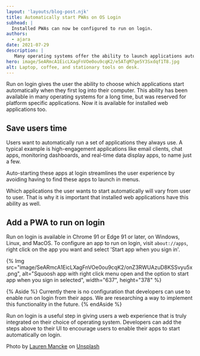 ```yaml
---
layout: 'layouts/blog-post.njk'
title: Automatically start PWAs on OS Login
subhead: |
  Installed PWAs can now be configured to run on login.
authors:
  - ajara
date: 2021-07-29
description: |
   Many operating systems offer the ability to launch applications automatically when the user logs in. This ability is now available for installed web applications.
hero: image/SeARmcA1EicLXagFnVOe0ou9cqK2/e5ATqM7ge5Y3Sxdqf1T8.jpg
alt: Laptop, coffee, and stationary tools on desk.
---
```

Run on login gives the user the ability to choose which applications start
automatically when they first log into their computer. This ability has been
available in many operating systems for a long time, but was reserved for
platform specific applications. Now it is available for installed web applications too.

## Save users time

Users want to automatically run a set of applications they always use. A
typical example is high-engagement applications like email clients, chat apps,
monitoring dashboards, and real-time data display apps, to name just a few.

Auto-starting these apps at login streamlines the user experience by avoiding
having to find these apps to launch in menus.

Which applications the user wants to start automatically will vary from user
to user. That is why it is important that installed web applications have this
ability as well.

## Add a PWA to run on login

Run on login is available in Chrome 91 or Edge 91 or later, on Windows, Linux,
and MacOS. To configure an app to run on login, visit `about://apps`, right
click on the app you want and select 'Start app when you sign in'.

{% Img src="image/SeARmcA1EicLXagFnVOe0ou9cqK2/onZ3RWUAzuD8KSSvyu5x.png",
alt="Squoosh app with right click menu open and the option to start app when
you sign in selected", width="637", height="378" %}

{% Aside %}
Currently there is no configuration that developers can use to enable
run on login from their apps. We are researching a way to implement this
functionality in the future.
{% endAside %}

Run on login is a useful step in giving users a web experience that is truly
integrated on their choice of operating system. Developers can add the steps
above to their UI to encourage users to enable their apps to start
automatically on login.

Photo by [Lauren Mancke](https://unsplash.com/@laurenmancke) on
[Unsplash](https://unsplash.com/)
